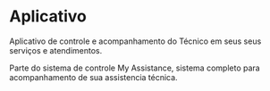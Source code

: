 # Aplicativo
Aplicativo de controle e acompanhamento do Técnico em seus seus serviços e atendimentos.

Parte do sistema de controle My Assistance, sistema completo para acompanhamento de sua assistencia técnica.
